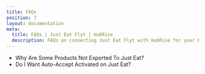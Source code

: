```yaml
---
title: FAQs
position: 7
layout: documentation
meta:
  title: FAQs | Just Eat Flyt | HubRise
  description: FAQs on connecting Just Eat Flyt with HubRise for your EPOS to work with other apps as a cohesive whole. Connect apps and synchronise your data.
---
```


- <Link to="/apps/just-eat-flyt/faqs/products-not-exported/">Why Are Some Products Not Exported To Just Eat?</Link>
- <Link to="/apps/just-eat-flyt/faqs/auto-accept/">Do I Want Auto-Accept Activated on Just Eat?</Link>

